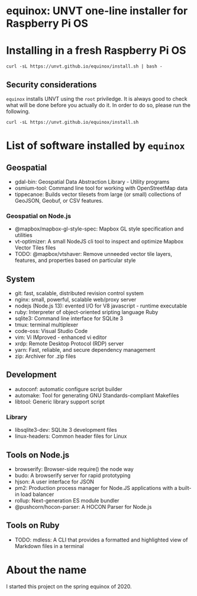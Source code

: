 # equinox: UNVT one-line installer for Raspberry Pi OS

# Installing in a fresh Raspberry Pi OS
```
curl -sL https://unvt.github.io/equinox/install.sh | bash -
```

## Security considerations
`equinox` installs UNVT using the `root` priviledge. It is always good to check what will be done before you actually do it. In order to do so, please run the following. 

```
curl -sL https://unvt.github.io/equinox/install.sh
```

# List of software installed by `equinox`
## Geospatial
- gdal-bin: Geospatial Data Abstraction Library - Utility programs
- osmium-tool: Command line tool for working with OpenStreetMap data
- tippecanoe: Builds vector tilesets from large (or small) collections of GeoJSON, Geobuf, or CSV features.

### Geospatial on Node.js
- @mapbox/mapbox-gl-style-spec: Mapbox GL style specification and utilities
- vt-optimizer: A small NodeJS cli tool to inspect and optimize Mapbox Vector Tiles files
- TODO: @mapbox/vtshaver: Remove unneeded vector tile layers, features, and properties based on particular style

## System
- git: fast, scalable, distributed revision control system
- nginx: small, powerful, scalable web/proxy server
- nodejs (Node.js 13): evented I/O for V8 javascript - runtime executable
- ruby: Interpreter of object-oriented sripting language Ruby
- sqlite3: Command line interface for SQLite 3
- tmux: terminal multiplexer
- code-oss: Visual Studio Code
- vim: Vi IMproved - enhanced vi editor
- xrdp: Remote Desktop Protocol (RDP) server
- yarn: Fast, reliable, and secure dependency management
- zip: Archiver for .zip files

## Development
- autoconf: automatic configure script builder
- automake: Tool for generating GNU Standards-compliant Makefiles
- libtool: Generic library support script

### Library
- libsqlite3-dev: SQLite 3 development files
- linux-headers: Common header files for Linux

## Tools on Node.js
- browserify: Browser-side require() the node way
- budo: A browserify server for rapid prototyping
- hjson: A user interface for JSON
- pm2: Production process manager for Node.JS applications with a built-in load balancer
- rollup: Next-generation ES module bundler
- @pushcorn/hocon-parser: A HOCON Parser for Node.js

## Tools on Ruby
- TODO: mdless: A CLI that provides a formatted and highlighted view of Markdown files in a terminal

# About the name
I started this project on the spring equinox of 2020. 
